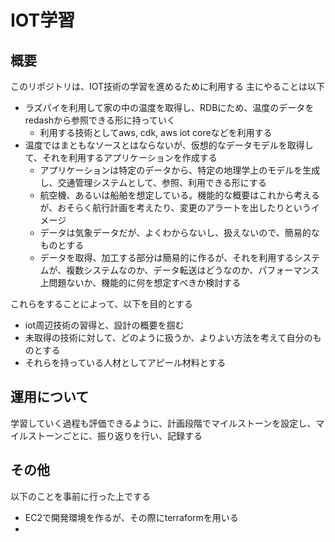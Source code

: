 

# IOT学習

## 概要
このリポジトリは、IOT技術の学習を進めるために利用する
主にやることは以下
- ラズパイを利用して家の中の温度を取得し、RDBにため、温度のデータをredashから参照できる形に持っていく
  - 利用する技術としてaws, cdk, aws iot coreなどを利用する
- 温度ではまともなソースとはならないが、仮想的なデータモデルを取得して、それを利用するアプリケーションを作成する
  - アプリケーションは特定のデータから、特定の地理学上のモデルを生成し、交通管理システムとして、参照、利用できる形にする
  - 航空機、あるいは船舶を想定している。機能的な概要はこれから考えるが、おそらく航行計画を考えたり、変更のアラートを出したりというイメージ
  - データは気象データだが、よくわからないし、扱えないので、簡易的なものとする
  - データを取得、加工する部分は簡易的に作るが、それを利用するシステムが、複数システムなのか、データ転送はどうなのか、パフォーマンス上問題ないか、機能的に何を想定すべきか検討する

これらをすることによって、以下を目的とする
- iot周辺技術の習得と、設計の概要を掴む
- 未取得の技術に対して、どのように扱うか、よりよい方法を考えて自分のものとする
- それらを持っている人材としてアピール材料とする

##  運用について
学習していく過程も評価できるように、計画段階でマイルストーンを設定し、マイルストーンごとに、振り返りを行い、記録する

## その他
以下のことを事前に行った上でする
- EC2で開発環境を作るが、その際にterraformを用いる
- 

